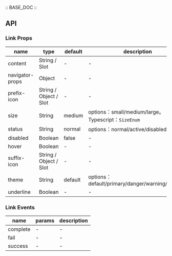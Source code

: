 :: BASE_DOC ::

## API
### Link Props

name | type | default | description | required
-- | -- | -- | -- | --
content | String / Slot | - | \- | N
navigator-props | Object | - | \- | N
prefix-icon | String / Object / Slot | - | \- | N
size | String | medium | options：small/medium/large。Typescript：`SizeEnum` | N
status | String | normal | options：normal/active/disabled | N
disabled | Boolean | false | \- | N
hover | Boolean | - | \- | N
suffix-icon | String / Object / Slot | - | \- | N
theme | String | default | options：default/primary/danger/warning/success | N
underline | Boolean | - | \- | N

### Link Events

name | params | description
-- | -- | --
complete | \- | \-
fail | \- | \-
success | \- | \-
